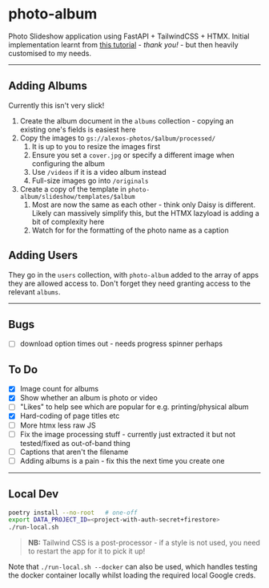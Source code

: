 # photo-album

Photo Slideshow application using FastAPI + TailwindCSS + HTMX. Initial implementation learnt from [this tutorial](https://github.com/tataraba/simplesite/tree/main) - _thank you!_ - but then heavily customised to my needs.

---

## Adding Albums

Currently this isn't very slick!

1. Create the album document in the `albums` collection - copying an existing one's fields is easiest here
2. Copy the images to `gs://alexos-photos/$album/processed/`
   1. It is up to you to resize the images first
   2. Ensure you set a `cover.jpg` or specify a different image when configuring the album
   3. Use `/videos` if it is a video album instead
   4. Full-size images go into `/originals`
3. Create a copy of the template in `photo-album/slideshow/templates/$album`
   1. Most are now the same as each other - think only Daisy is different. Likely can massively simplify this, but the HTMX lazyload is adding a bit of complexity here
   2. Watch for for the formatting of the photo name as a caption

## Adding Users

They go in the `users` collection, with `photo-album` added to the array of apps they are allowed access to. Don't forget they need granting access to the relevant `albums`.

---

## Bugs

- [ ] download option times out - needs progress spinner perhaps

## To Do

- [x] Image count for albums
- [x] Show whether an album is photo or video
- [ ] "Likes" to help see which are popular for e.g. printing/physical album
- [x] Hard-coding of page titles etc
- [ ] More htmx less raw JS
- [ ] Fix the image processing stuff - currently just extracted it but not tested/fixed as out-of-band thing
- [ ] Captions that aren't the filename
- [ ] Adding albums is a pain - fix this the next time you create one

---

## Local Dev

```sh
poetry install --no-root   # one-off
export DATA_PROJECT_ID=<project-with-auth-secret+firestore>
./run-local.sh
```

> **NB:** Tailwind CSS is a post-processor - if a style is not used, you need to restart the app for it to pick it up!

Note that `./run-local.sh --docker` can also be used, which handles testing the docker container locally whilst loading the required local Google creds.
